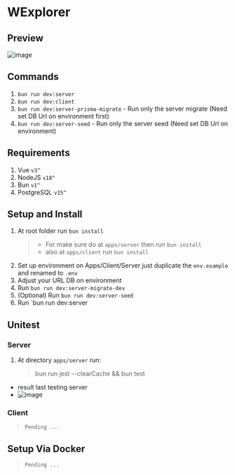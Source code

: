 # WExplorer
## Preview 
![image](https://github.com/user-attachments/assets/f02a4fe0-a772-4b15-b0ef-5752b2b367d6)


## Commands

1. `bun run dev:server`
2. `bun run dev:client`
3. `bun run dev:server-prisma-migrate` - Run only the server migrate (Need set DB Url on environment first)
4. `bun run dev:server-seed` - Run only the server seed (Need set DB Url on environment)

## Requirements

1. Vue `v3^`
2. NodeJS `v18^`
3. Bun `v1^`
4. PostgreSQL `v15^`

## Setup and Install

1. At root folder run `bun install`
   > - For make sure do at `apps/server` then run `bun install`
   > - also at `apps/client` run `bun install`
2. Set up environment on Apps/Client/Server just duplicate the `env.example` and renamed to `.env`
3. Adjust your URL DB on environment
4. Run `bun run dev:server-migrate-dev`
5. (Optional) Run `bun run dev:server-seed`
6. Run `bun run dev:server

## Unitest

### Server

1. At directory `apps/server` run:
   > bun run jest --clearCache && bun test
- result last testing server
- ![image](https://github.com/user-attachments/assets/c03a45c1-ea65-4548-8c03-3c54d7dea12d)


### Client

> `Pending ...`

## Setup Via Docker
> `Pending ...`




